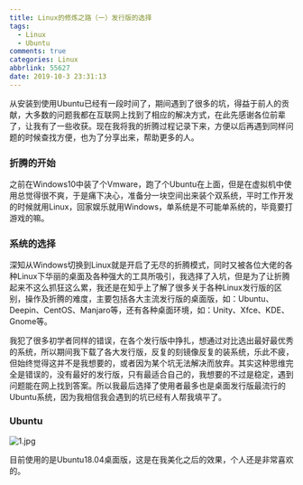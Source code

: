 ```yaml
---
title: Linux的修炼之路（一）发行版的选择
tags:
  - Linux
  - Ubuntu
comments: true
categories: Linux
abbrlink: 55627
date: 2019-10-3 23:31:13
---
```

从安装到使用Ubuntu已经有一段时间了，期间遇到了很多的坑，得益于前人的贡献，大多数的问题我都在互联网上找到了相应的解决方式，在此先感谢各位前辈了，让我有了一些收获。现在我将我的折腾过程记录下来，方便以后再遇到同样问题的时候查找方便，也为了分享出来，帮助更多的人。

<!--more-->

### 折腾的开始

之前在Windows10中装了个Vmware，跑了个Ubuntu在上面，但是在虚拟机中使用总觉得很不爽，于是痛下决心，准备分一块空间出来装个双系统，平时工作开发的时候就用Linux，回家娱乐就用Windows，单系统是不可能单系统的，毕竟要打游戏的嘛。

### 系统的选择

深知从Windows切换到Linux就是开启了无尽的折腾模式，同时又被各位大佬的各种Linux下华丽的桌面及各种强大的工具所吸引，我选择了入坑，但是为了让折腾起来不这么抓狂这么累，我还是在知乎上了解了很多关于各种Linux发行版的区别，操作及折腾的难度，主要包括各大主流发行版的桌面版，如：Ubuntu、Deepin、CentOS、Manjaro等，还有各种桌面环境，如：Unity、Xfce、KDE、Gnome等。

我犯了很多初学者同样的错误，在各个发行版中挣扎，想通过对比选出最好最优秀的系统，所以期间我下载了各大发行版，反复的刻镜像反复的装系统，乐此不疲，但始终觉得这并不是我想要的，或者因为某个坑无法解决而放弃。其实这种思维完全是错误的，没有最好的发行版，只有最适合自己的，我想要的不过是稳定，遇到问题能在网上找到答案。所以我最后选择了使用者最多也是桌面发行版最流行的Ubuntu系统，因为我相信我会遇到的坑已经有人帮我填平了。

### Ubuntu

![1.jpg](https://i.loli.net/2020/01/19/lXgtweJqYVrP7TD.jpg)

目前使用的是Ubuntu18.04桌面版，这是在我美化之后的效果，个人还是非常喜欢的。